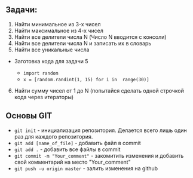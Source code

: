 ## Задачи:

1. Найти минимальное из 3-х чисел
2. Найти максимальное из 4-х чисел
3. Найти все делители числа N (Число N вводится с консоли)
4. Найти все делители числа N и записать их в словарь
5. Найти все уникальные числа
* Заготовка кода для задачи 5

    * ```import random```
    * ```x = [random.randint(1, 15) for i in  range(30)]```

6. Найти сумму чисел от 1 до N (попытайся сделать одной строчкой кода через итераторы)


## Основы GIT

- ```git init``` - инициализация репозитория. Делается всего лишь один раз для каждого репозитория.
- ```git add [name_of_file]``` - добавить файл в commit
- ```git add .``` - добавить все файлы в commit
- ```git commit -m "Your_comment"``` - закомитить изменения и добавить свой комментарий на место "Your_comment"
- ```git push -u origin master``` - залить изменения на github